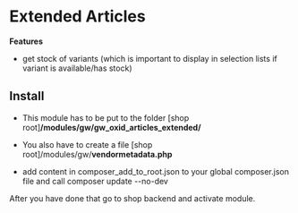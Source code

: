 # Extended Articles

**Features**
- get stock of variants (which is important to display in selection lists if variant is available/has stock)

## Install
- This module has to be put to the folder
\[shop root\]**/modules/gw/gw_oxid_articles_extended/**

- You also have to create a file
\[shop root\]/modules/gw/**vendormetadata.php**

- add content in composer_add_to_root.json to your global composer.json file and call composer update --no-dev

After you have done that go to shop backend and activate module.
